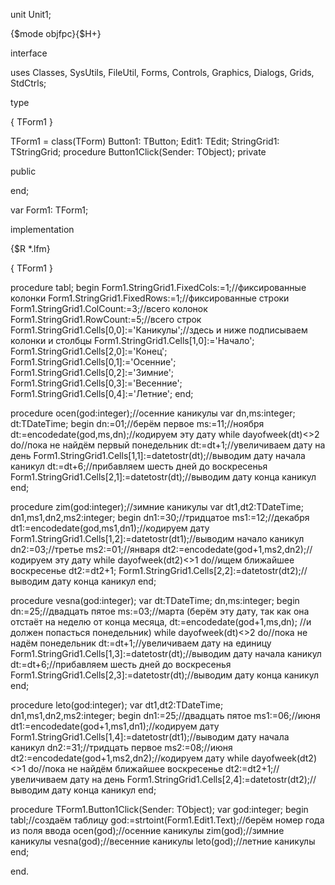 unit Unit1;

{$mode objfpc}{$H+}

interface

uses
  Classes, SysUtils, FileUtil, Forms, Controls, Graphics, Dialogs, Grids,
  StdCtrls;

type

  { TForm1 }

  TForm1 = class(TForm)
    Button1: TButton;
    Edit1: TEdit;
    StringGrid1: TStringGrid;
    procedure Button1Click(Sender: TObject);
  private

  public

  end;

var
  Form1: TForm1;

implementation

{$R *.lfm}

{ TForm1 }

procedure tabl;
begin
Form1.StringGrid1.FixedCols:=1;//фиксированные колонки
Form1.StringGrid1.FixedRows:=1;//фиксированные строки
Form1.StringGrid1.ColCount:=3;//всего колонок
Form1.StringGrid1.RowCount:=5;//всего строк
Form1.StringGrid1.Cells[0,0]:='Каникулы';//здесь и ниже подписываем колонки и столбцы
Form1.StringGrid1.Cells[1,0]:='Начало';
Form1.StringGrid1.Cells[2,0]:='Конец';
Form1.StringGrid1.Cells[0,1]:='Осенние';
Form1.StringGrid1.Cells[0,2]:='Зимние';
Form1.StringGrid1.Cells[0,3]:='Весенние';
Form1.StringGrid1.Cells[0,4]:='Летние';
end;

procedure ocen(god:integer);//осенние каникулы
var dn,ms:integer; dt:TDateTime;
begin
dn:=01;//берём первое
ms:=11;//ноября
dt:=encodedate(god,ms,dn);//кодируем эту дату
while dayofweek(dt)<>2 do//пока не найдём первый понедельник
  dt:=dt+1;//увеличиваем дату на день
Form1.StringGrid1.Cells[1,1]:=datetostr(dt);//выводим дату начала каникул
dt:=dt+6;//прибавляем шесть дней до воскресенья
Form1.StringGrid1.Cells[2,1]:=datetostr(dt);//выводим дату конца каникул
end;

procedure zim(god:integer);//зимние каникулы
var dt1,dt2:TDateTime; dn1,ms1,dn2,ms2:integer;
begin
dn1:=30;//тридцатое
ms1:=12;//декабря
dt1:=encodedate(god,ms1,dn1);//кодируем дату
Form1.StringGrid1.Cells[1,2]:=datetostr(dt1);//выводим начало каникул
dn2:=03;//третье
ms2:=01;//января 
dt2:=encodedate(god+1,ms2,dn2);//кодируем эту дату
while dayofweek(dt2)<>1 do//ищем ближайшее воскресенье
  dt2:=dt2+1;
Form1.StringGrid1.Cells[2,2]:=datetostr(dt2);//выводим дату конца каникул
end;

procedure vesna(god:integer);
var dt:TDateTime; dn,ms:integer;
begin
dn:=25;//двадцать пятое
ms:=03;//марта (берём эту дату, так как она отстаёт на неделю от конца месяца,
dt:=encodedate(god+1,ms,dn);                        //и должен попасться понедельник)
while dayofweek(dt)<>2 do//пока не надём понедельник
  dt:=dt+1;//увеличиваем дату на единицу
Form1.StringGrid1.Cells[1,3]:=datetostr(dt);//выводим дату начала каникул
dt:=dt+6;//прибавляем шесть дней до воскресенья
Form1.StringGrid1.Cells[2,3]:=datetostr(dt);//выводим дату конца каникул
end;

procedure leto(god:integer);
var dt1,dt2:TDateTime; dn1,ms1,dn2,ms2:integer;
begin
dn1:=25;//двадцать пятое
ms1:=06;//июня
dt1:=encodedate(god+1,ms1,dn1);//кодируем дату
Form1.StringGrid1.Cells[1,4]:=datetostr(dt1);//выводим дату начала каникул
dn2:=31;//тридцать первое
ms2:=08;//июня
dt2:=encodedate(god+1,ms2,dn2);//кодируем дату
while dayofweek(dt2)<>1 do//пока не найдём ближайшее воскресенье
  dt2:=dt2+1;//увеличиваем дату на день
Form1.StringGrid1.Cells[2,4]:=datetostr(dt2);//выводим дату конца каникул
end;

procedure TForm1.Button1Click(Sender: TObject);
var god:integer;
begin
tabl;//создаём таблицу
god:=strtoint(Form1.Edit1.Text);//берём номер года из поля ввода
ocen(god);//осенние каникулы
zim(god);//зимние каникулы
vesna(god);//весенние каникулы
leto(god);//летние каникулы
end;

end.
